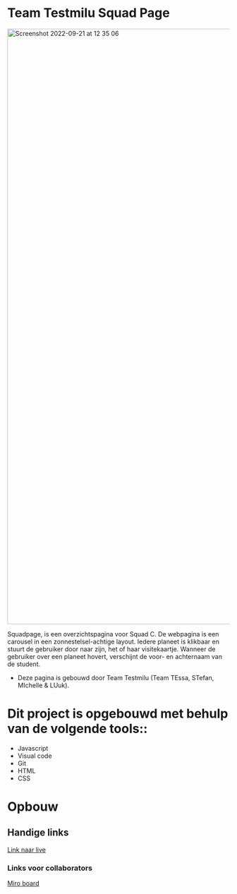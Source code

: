 # Team Testmilu Squad Page

<img width="1350" alt="Screenshot 2022-09-21 at 12 35 06" src="https://user-images.githubusercontent.com/106346778/191483245-f66a48d9-55f9-4e20-b584-06b36766ca46.png">

Squadpage, is een overzichtspagina voor Squad C. De webpagina is een carousel in een zonnestelsel-achtige layout. Iedere planeet is klikbaar en stuurt de gebruiker door naar zijn, het of haar visitekaartje. Wanneer de gebruiker over een planeet hovert, verschijnt de voor- en achternaam van de student.
* Deze pagina is gebouwd door Team Testmilu (Team TEssa, STefan, MIchelle & LUuk).







# Dit project is opgebouwd met behulp van de volgende tools::
* Javascript 
* Visual code
* Git
* HTML
* CSS

# Opbouw 






## Handige links

[Link naar live](https://testmilu.student.fdnd.nl/)

### Links voor collaborators
[Miro board](https://miro.com/welcomeonboard/QU9HeTF5OWxYUlhkYlREZTFMSDYxa3VZdUd4OExYVWZJdGdGUlh5OUNlczM3dlQyejRwVnB4UlNQSDhQM2JyaHwzNDU4NzY0NTMzMDY3NjQyODY5?share_link_id=330823329398)
